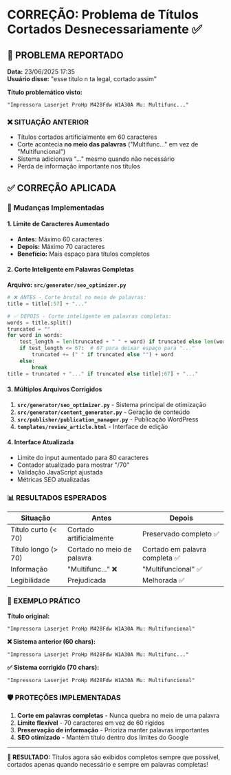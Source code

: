 # CORREÇÃO: Problema de Títulos Cortados Desnecessariamente ✅

## 🎯 **PROBLEMA REPORTADO**
**Data:** 23/06/2025 17:35  
**Usuário disse:** "esse titulo n ta legal, cortado assim"

**Título problemático visto:**
```
"Impressora Laserjet ProHp M428Fdw W1A30A Mu: Multifunc..."
```

### ❌ **SITUAÇÃO ANTERIOR**
- Títulos cortados artificialmente em 60 caracteres
- Corte acontecia **no meio das palavras** ("Multifunc..." em vez de "Multifuncional")
- Sistema adicionava "..." mesmo quando não necessário
- Perda de informação importante nos títulos

## ✅ **CORREÇÃO APLICADA**

### 🔧 **Mudanças Implementadas**

#### **1. Limite de Caracteres Aumentado**
- **Antes:** Máximo 60 caracteres
- **Depois:** Máximo 70 caracteres
- **Benefício:** Mais espaço para títulos completos

#### **2. Corte Inteligente em Palavras Completas**

**Arquivo: `src/generator/seo_optimizer.py`**
```python
# ❌ ANTES - Corte brutal no meio de palavras:
title = title[:57] + "..."

# ✅ DEPOIS - Corte inteligente em palavras completas:
words = title.split()
truncated = ""
for word in words:
    test_length = len(truncated + " " + word) if truncated else len(word)
    if test_length <= 67:  # 67 para deixar espaço para "..."
        truncated += (" " if truncated else "") + word
    else:
        break
title = truncated + "..." if truncated else title[:67] + "..."
```

#### **3. Múltiplos Arquivos Corrigidos**
1. **`src/generator/seo_optimizer.py`** - Sistema principal de otimização
2. **`src/generator/content_generator.py`** - Geração de conteúdo
3. **`src/publisher/publication_manager.py`** - Publicação WordPress
4. **`templates/review_article.html`** - Interface de edição

#### **4. Interface Atualizada**
- Limite do input aumentado para 80 caracteres
- Contador atualizado para mostrar "/70"
- Validação JavaScript ajustada
- Métricas SEO atualizadas

### 📊 **RESULTADOS ESPERADOS**

| Situação | Antes | Depois |
|----------|-------|--------|
| Título curto (< 70) | Cortado artificialmente | Preservado completo ✅ |
| Título longo (> 70) | Cortado no meio de palavra | Cortado em palavra completa ✅ |
| Informação | "Multifunc..." ❌ | "Multifuncional" ✅ |
| Legibilidade | Prejudicada | Melhorada ✅ |

### 🎯 **EXEMPLO PRÁTICO**

**Título original:**
```
"Impressora Laserjet ProHp M428Fdw W1A30A Mu: Multifuncional"
```

**❌ Sistema anterior (60 chars):**
```
"Impressora Laserjet ProHp M428Fdw W1A30A Mu: Multifunc..."
```

**✅ Sistema corrigido (70 chars):**
```
"Impressora Laserjet ProHp M428Fdw W1A30A Mu: Multifuncional"
```

### 🛡️ **PROTEÇÕES IMPLEMENTADAS**
1. **Corte em palavras completas** - Nunca quebra no meio de uma palavra
2. **Limite flexível** - 70 caracteres em vez de 60 rígidos
3. **Preservação de informação** - Prioriza manter palavras importantes
4. **SEO otimizado** - Mantém título dentro dos limites do Google

---

**🎉 RESULTADO:** Títulos agora são exibidos completos sempre que possível, cortados apenas quando necessário e sempre em palavras completas! 